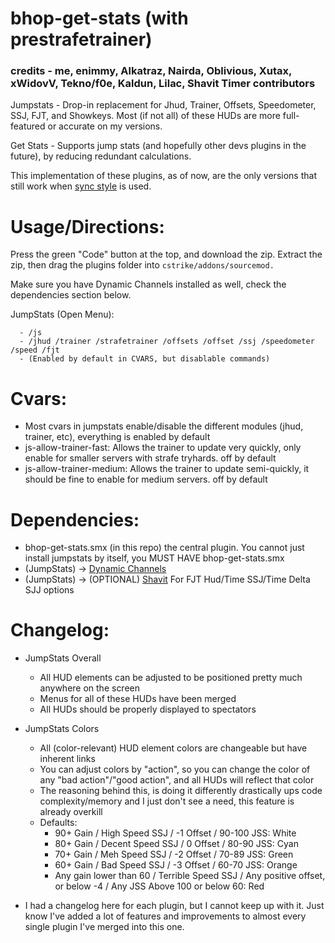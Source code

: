# bhop-get-stats (with prestrafetrainer)

### credits - me, enimmy, Alkatraz, Nairda, Oblivious, Xutax, xWidovV, Tekno/f0e, Kaldun, Lilac, Shavit Timer contributors

Jumpstats - Drop-in replacement for Jhud, Trainer, Offsets, Speedometer, SSJ, FJT, and Showkeys. Most (if not all) of these HUDs are more full-featured or accurate on my versions.

Get Stats - Supports jump stats (and hopefully other devs plugins in the future), by reducing redundant calculations.

This implementation of these plugins, as of now, are the only versions that still work when [sync style](https://github.com/Nimmy2222/shavit-syncstyle) is used.

# Usage/Directions:

Press the green "Code" button at the top, and download the zip. Extract the zip, then drag the plugins folder into ```cstrike/addons/sourcemod.```

Make sure you have Dynamic Channels installed as well, check the dependencies section below.

  JumpStats (Open Menu):
  ```
    - /js
    - /jhud /trainer /strafetrainer /offsets /offset /ssj /speedometer /speed /fjt 
	- (Enabled by default in CVARS, but disablable commands)
  ```

# Cvars:
* Most cvars in jumpstats enable/disable the different modules (jhud, trainer, etc), everything is enabled by default
* js-allow-trainer-fast: Allows the trainer to update very quickly, only enable for smaller servers with strafe tryhards. off by default
* js-allow-trainer-medium: Allows the trainer to update semi-quickly, it should be fine to enable for medium servers. off by default

# Dependencies:
* bhop-get-stats.smx (in this repo) the central plugin. You cannot just install jumpstats by itself, you MUST HAVE bhop-get-stats.smx
* (JumpStats) -> [Dynamic Channels](https://github.com/Vauff/DynamicChannels)
* (JumpStats) -> (OPTIONAL) [Shavit](https://github.com/shavitush/bhoptimer) For FJT Hud/Time SSJ/Time Delta SJJ options

# Changelog:
* JumpStats Overall
	* All HUD elements can be adjusted to be positioned pretty much anywhere on the screen
	* Menus for all of these HUDs have been merged
   	* All HUDs should be properly displayed to spectators
 
* JumpStats Colors
	* All (color-relevant) HUD element colors are changeable but have inherent links
   	* You can adjust colors by "action", so you can change the color of any "bad action"/"good action", and all HUDs will reflect that color
   	* The reasoning behind this, is doing it differently drastically ups code complexity/memory and I just don't see a need, this feature is already overkill
   	* Defaults:
   		* 90+ Gain / High Speed SSJ / -1 Offset / 90-100 JSS: White
   	 	* 80+ Gain / Decent Speed SSJ / 0 Offset / 80-90 JSS: Cyan
   	  	* 70+ Gain / Meh Speed SSJ / -2 Offset / 70-89 JSS: Green
   	  	* 60+ Gain / Bad Speed SSJ / -3 Offset / 60-70 JSS: Orange
   	  	* Any gain lower than 60 / Terrible Speed SSJ / Any positive offset, or below -4 / Any JSS Above 100 or below 60: Red

* I had a changelog here for each plugin, but I cannot keep up with it. Just know I've added a lot of features and improvements to almost every single plugin I've merged into this one.
